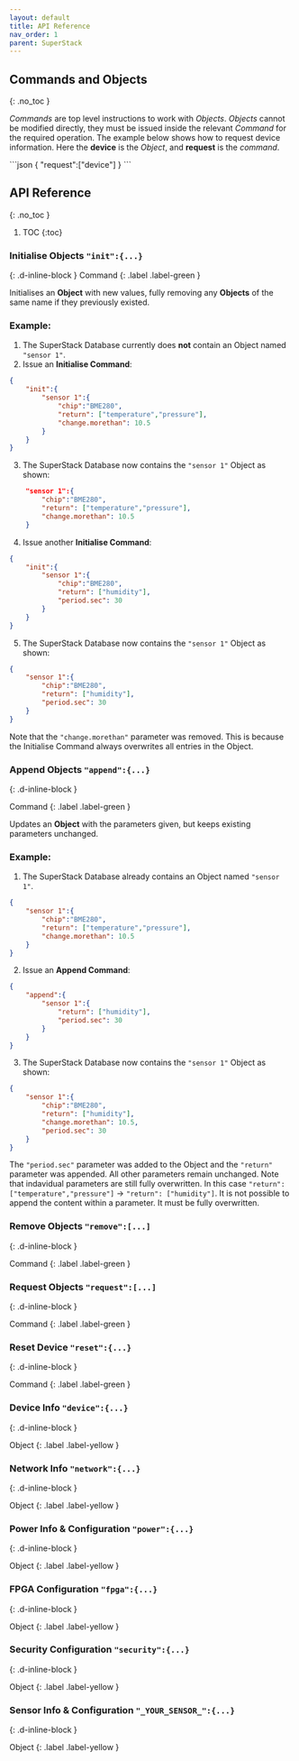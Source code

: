 ```yaml
---
layout: default
title: API Reference
nav_order: 1
parent: SuperStack
---
```


## Commands and Objects
{: .no_toc }

*Commands* are top level instructions to work with *Objects*. *Objects* cannot be modified directly, they must be issued inside the relevant *Command* for the required operation. The example below shows how to request device information. Here the **device** is the *Object*, and **request** is the *command*.

<div class="code-example" markdown="1">
```json
{
    "request":["device"]
}
```
</div>

## API Reference
{: .no_toc }
1. TOC
{:toc}

### Initialise Objects `"init":{...}`
{: .d-inline-block }
Command
{: .label .label-green }

Initialises an **Object** with new values, fully removing any **Objects** of the same name if they previously existed.

### Example:

1. The SuperStack Database currently does **not** contain an Object named `"sensor 1"`.
2. Issue an **Initialise Command**:
```json
{
    "init":{
        "sensor 1":{
            "chip":"BME280",
            "return": ["temperature","pressure"],
            "change.morethan": 10.5 
        }
    }
}
```
3. The SuperStack Database now contains the `"sensor 1"` Object as shown:
```json
    "sensor 1":{
        "chip":"BME280",
        "return": ["temperature","pressure"],
        "change.morethan": 10.5 
    }
```
4. Issue another **Initialise Command**:
```json
{
    "init":{
        "sensor 1":{
            "chip":"BME280",
            "return": ["humidity"],
            "period.sec": 30
        }
    }
}
```
5. The SuperStack Database now contains the `"sensor 1"` Object as shown:
```json
{
    "sensor 1":{
        "chip":"BME280",
        "return": ["humidity"],
        "period.sec": 30
    }
}
```
Note that the `"change.morethan"` parameter was removed. This is because the Initialise Command always overwrites all entries in the Object.

### Append Objects `"append":{...}`
{: .d-inline-block }

Command
{: .label .label-green }

Updates an **Object** with the parameters given, but keeps existing parameters unchanged.

### Example:

1. The SuperStack Database already contains an Object named `"sensor 1"`.
```json
{
    "sensor 1":{
        "chip":"BME280",
        "return": ["temperature","pressure"],
        "change.morethan": 10.5 
    }
}
```
2. Issue an **Append Command**:
```json
{
    "append":{
        "sensor 1":{
            "return": ["humidity"],
            "period.sec": 30
        }
    }
}
```
3. The SuperStack Database now contains the `"sensor 1"` Object as shown:
```json
{
    "sensor 1":{
        "chip":"BME280",
        "return": ["humidity"],
        "change.morethan": 10.5,
        "period.sec": 30
    }
}
```
The `"period.sec"` parameter was added to the Object and the `"return"` parameter was appended. All other parameters remain unchanged.
Note that indavidual parameters are still fully overwritten. In this case `"return": ["temperature","pressure"]` → `"return": ["humidity"]`. It is not possible to append the content within a parameter. It must be fully overwritten.



### Remove Objects `"remove":[...]`
{: .d-inline-block }

Command
{: .label .label-green }


### Request Objects `"request":[...]`
{: .d-inline-block }

Command
{: .label .label-green }


### Reset Device `"reset":{...}`
{: .d-inline-block }

Command
{: .label .label-green }


### Device Info `"device":{...} `
{: .d-inline-block }

Object
{: .label .label-yellow }


### Network Info `"network":{...}`
{: .d-inline-block }

Object
{: .label .label-yellow }


### Power Info & Configuration `"power":{...}`
{: .d-inline-block }

Object
{: .label .label-yellow }


### FPGA Configuration `"fpga":{...}`
{: .d-inline-block }

Object
{: .label .label-yellow }


### Security Configuration `"security":{...}`
{: .d-inline-block }

Object
{: .label .label-yellow }


### Sensor Info & Configuration `"_YOUR_SENSOR_":{...}`
{: .d-inline-block }

Object
{: .label .label-yellow }